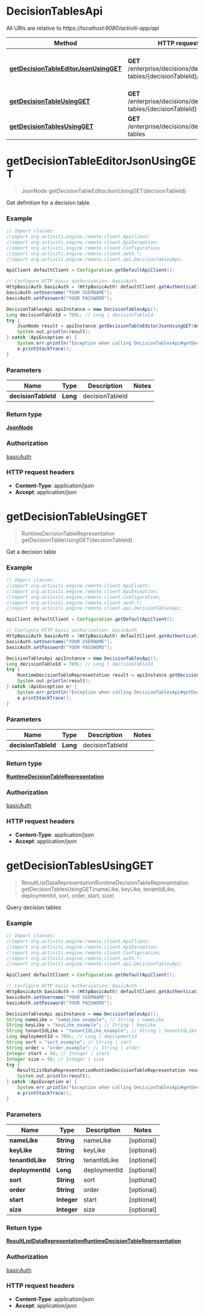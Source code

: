 # DecisionTablesApi

All URIs are relative to *https://localhost:9080/activiti-app/api*

Method | HTTP request | Description
------------- | ------------- | -------------
[**getDecisionTableEditorJsonUsingGET**](DecisionTablesApi.md#getDecisionTableEditorJsonUsingGET) | **GET** /enterprise/decisions/decision-tables/{decisionTableId}/editorJson | Get definition for a decision table
[**getDecisionTableUsingGET**](DecisionTablesApi.md#getDecisionTableUsingGET) | **GET** /enterprise/decisions/decision-tables/{decisionTableId} | Get a decision table
[**getDecisionTablesUsingGET**](DecisionTablesApi.md#getDecisionTablesUsingGET) | **GET** /enterprise/decisions/decision-tables | Query decision tables


<a name="getDecisionTableEditorJsonUsingGET"></a>
# **getDecisionTableEditorJsonUsingGET**
> JsonNode getDecisionTableEditorJsonUsingGET(decisionTableId)

Get definition for a decision table

### Example
```java
// Import classes:
//import org.activiti.engine.remote.client.ApiClient;
//import org.activiti.engine.remote.client.ApiException;
//import org.activiti.engine.remote.client.Configuration;
//import org.activiti.engine.remote.client.auth.*;
//import org.activiti.engine.remote.client.api.DecisionTablesApi;

ApiClient defaultClient = Configuration.getDefaultApiClient();

// Configure HTTP basic authorization: basicAuth
HttpBasicAuth basicAuth = (HttpBasicAuth) defaultClient.getAuthentication("basicAuth");
basicAuth.setUsername("YOUR USERNAME");
basicAuth.setPassword("YOUR PASSWORD");

DecisionTablesApi apiInstance = new DecisionTablesApi();
Long decisionTableId = 789L; // Long | decisionTableId
try {
    JsonNode result = apiInstance.getDecisionTableEditorJsonUsingGET(decisionTableId);
    System.out.println(result);
} catch (ApiException e) {
    System.err.println("Exception when calling DecisionTablesApi#getDecisionTableEditorJsonUsingGET");
    e.printStackTrace();
}
```

### Parameters

Name | Type | Description  | Notes
------------- | ------------- | ------------- | -------------
 **decisionTableId** | **Long**| decisionTableId |

### Return type

[**JsonNode**](JsonNode.md)

### Authorization

[basicAuth](../README.md#basicAuth)

### HTTP request headers

 - **Content-Type**: application/json
 - **Accept**: application/json

<a name="getDecisionTableUsingGET"></a>
# **getDecisionTableUsingGET**
> RuntimeDecisionTableRepresentation getDecisionTableUsingGET(decisionTableId)

Get a decision table

### Example
```java
// Import classes:
//import org.activiti.engine.remote.client.ApiClient;
//import org.activiti.engine.remote.client.ApiException;
//import org.activiti.engine.remote.client.Configuration;
//import org.activiti.engine.remote.client.auth.*;
//import org.activiti.engine.remote.client.api.DecisionTablesApi;

ApiClient defaultClient = Configuration.getDefaultApiClient();

// Configure HTTP basic authorization: basicAuth
HttpBasicAuth basicAuth = (HttpBasicAuth) defaultClient.getAuthentication("basicAuth");
basicAuth.setUsername("YOUR USERNAME");
basicAuth.setPassword("YOUR PASSWORD");

DecisionTablesApi apiInstance = new DecisionTablesApi();
Long decisionTableId = 789L; // Long | decisionTableId
try {
    RuntimeDecisionTableRepresentation result = apiInstance.getDecisionTableUsingGET(decisionTableId);
    System.out.println(result);
} catch (ApiException e) {
    System.err.println("Exception when calling DecisionTablesApi#getDecisionTableUsingGET");
    e.printStackTrace();
}
```

### Parameters

Name | Type | Description  | Notes
------------- | ------------- | ------------- | -------------
 **decisionTableId** | **Long**| decisionTableId |

### Return type

[**RuntimeDecisionTableRepresentation**](RuntimeDecisionTableRepresentation.md)

### Authorization

[basicAuth](../README.md#basicAuth)

### HTTP request headers

 - **Content-Type**: application/json
 - **Accept**: application/json

<a name="getDecisionTablesUsingGET"></a>
# **getDecisionTablesUsingGET**
> ResultListDataRepresentationRuntimeDecisionTableRepresentation getDecisionTablesUsingGET(nameLike, keyLike, tenantIdLike, deploymentId, sort, order, start, size)

Query decision tables

### Example
```java
// Import classes:
//import org.activiti.engine.remote.client.ApiClient;
//import org.activiti.engine.remote.client.ApiException;
//import org.activiti.engine.remote.client.Configuration;
//import org.activiti.engine.remote.client.auth.*;
//import org.activiti.engine.remote.client.api.DecisionTablesApi;

ApiClient defaultClient = Configuration.getDefaultApiClient();

// Configure HTTP basic authorization: basicAuth
HttpBasicAuth basicAuth = (HttpBasicAuth) defaultClient.getAuthentication("basicAuth");
basicAuth.setUsername("YOUR USERNAME");
basicAuth.setPassword("YOUR PASSWORD");

DecisionTablesApi apiInstance = new DecisionTablesApi();
String nameLike = "nameLike_example"; // String | nameLike
String keyLike = "keyLike_example"; // String | keyLike
String tenantIdLike = "tenantIdLike_example"; // String | tenantIdLike
Long deploymentId = 789L; // Long | deploymentId
String sort = "sort_example"; // String | sort
String order = "order_example"; // String | order
Integer start = 56; // Integer | start
Integer size = 56; // Integer | size
try {
    ResultListDataRepresentationRuntimeDecisionTableRepresentation result = apiInstance.getDecisionTablesUsingGET(nameLike, keyLike, tenantIdLike, deploymentId, sort, order, start, size);
    System.out.println(result);
} catch (ApiException e) {
    System.err.println("Exception when calling DecisionTablesApi#getDecisionTablesUsingGET");
    e.printStackTrace();
}
```

### Parameters

Name | Type | Description  | Notes
------------- | ------------- | ------------- | -------------
 **nameLike** | **String**| nameLike | [optional]
 **keyLike** | **String**| keyLike | [optional]
 **tenantIdLike** | **String**| tenantIdLike | [optional]
 **deploymentId** | **Long**| deploymentId | [optional]
 **sort** | **String**| sort | [optional]
 **order** | **String**| order | [optional]
 **start** | **Integer**| start | [optional]
 **size** | **Integer**| size | [optional]

### Return type

[**ResultListDataRepresentationRuntimeDecisionTableRepresentation**](ResultListDataRepresentationRuntimeDecisionTableRepresentation.md)

### Authorization

[basicAuth](../README.md#basicAuth)

### HTTP request headers

 - **Content-Type**: application/json
 - **Accept**: application/json

